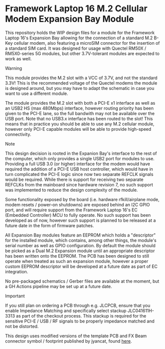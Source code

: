# Framework Laptop 16 M.2 Cellular Modem Expansion Bay Module

This repository holds the WIP design files for a module for the Framework Laptop 16's Expansion Bay allowing for the connection of a standard M.2 B-Key cellular modem, also featuring a microSIM connector for the insertion of a standard SIM card.
It was designed for usage with Quectel RM50X / RM5X0-series 5G modules, but other 3.7V-tolerant modules are expected to work as well.

> [!WARNING]
> This module provides the M.2 slot with a VCC of 3.7V, and not the standard 3.3V!
> This is the recommended voltage of the Quectel modems the module is designed around, but you may have to adapt the schematic in case you want to use a different module.


The module provides the M.2 slot with both a PCI-E x1 interface as well as an USB2 HS (max 480Mbps) interface, however routing priority has been given to the PCI-E lane, so the full bandwith may not be available over the USB port.
Note that no USB3.x interface has been routed to the slot!
This means that in practice you should be able to use any M.2 cellular module, however only PCI-E capable modules will be able to provide high-speed connectivity.

> [!NOTE]
> This design decision is rooted in the Expanion Bay's interface to the rest of the computer, which only provides a single USB2 port for modules to use.
> Providing a full USB 3.0 (or higher) interface for the modem would have required the addition of a PCI-E USB host controller, which would have in turn complicated the PCI-E logic since now two separate REFCLK signals would be required.
> While there is support for receiving two separate REFCLKs from the mainboard since hardware revision 7, no such support was implemented to reduce the design complexity of the module.

Some functionality exposed by the board (i.e. hardware rfkill/airplane mode, modem resets / power-on shutdowns) are exposed behind an I2C GPIO port, and will require support from the Framework Laptop 16's EC (Embedded Controller) MCU to fully operate.
No such support has been developed as of now, however such support is planned to be released at a future date in the form of firmware patches.

All Expansion Bay modules feature an EEPROM which holds a "descriptor" for the installed module, which contains, among other things, the module's serial number as well as GPIO configuration.
By default the module should be picked as a Dual M.2 Expansion module until an appropriate descriptor has been written onto the EEPROM.
The PCB has been designed to still operate when treated as such an expansion module, however a proper custom EEPROM descriptor will be developed at a future date as part of EC integration.

No pre-packaged schematics / Gerber files are available at the moment, but a GH Actions pipeline may be set up at a future date.

> [!IMPORTANT]
> If you still plan on ordering a PCB through e.g. JLCPCB, ensure that you enable Impedance Matching and specifically select stackup JLC041611H-3313 as part of the checkout process.
> This stackup is required for the sensitive PCI-E / USB / RF signals to be properly impedance matched and not be distorted.

This design uses modified versions of the template PCB and FX Beam connector symbol / footprint published by jyancat, found [here](https://github.com/jyancat/ExpansionBay/tree/main/Electrical/KiCad_templates/Expansion_Bay).

